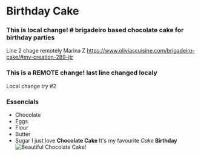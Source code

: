 # Birthday Cake
### This is local change! # brigadeiro based chocolate cake for birthday parties
Line 2 chage remotely Marina Z
https://www.oliviascuisine.com/brigadeiro-cake/#mv-creation-289-jtr
### This is a REMOTE change! last line changed localy
Local change try #2
### Essencials
- Chocolate
- Eggs
- Flour
- Butter
- Sugar
I just love **Chocolate Cake**
It's my favourite *Cake* **Birthday**
![Beautiful Chocolate Cake!](C:\Users\gusar\OneDrive\Desktop\Toolbox\recipe\recipe.jpg "Chocolate Cake")
